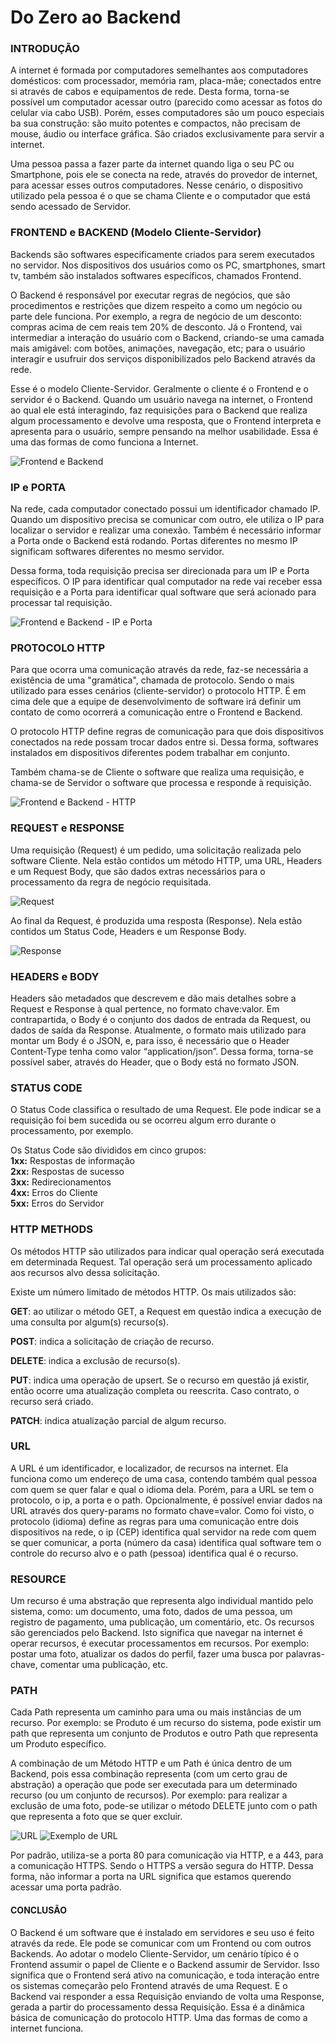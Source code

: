 # Do Zero ao Backend

### INTRODUÇÃO

A internet é formada por computadores semelhantes aos computadores domésticos: com processador, memória ram, placa-mãe; conectados entre si através de cabos e equipamentos de rede. Desta forma, torna-se possível um computador acessar outro (parecido como acessar as fotos do celular via cabo USB). Porém, esses computadores são um pouco especiais ba sua construção: são muito potentes e compactos, não precisam de mouse, áudio ou interface gráfica. São criados exclusivamente para servir a internet.

Uma pessoa passa a fazer parte da internet quando liga o seu PC ou Smartphone, pois ele se conecta na rede, através do provedor de internet, para acessar esses outros computadores. Nesse cenário, o dispositivo utilizado pela pessoa é o que se chama Cliente e o computador que está sendo acessado de Servidor.

### FRONTEND e BACKEND (Modelo Cliente-Servidor)

Backends são softwares especificamente criados para serem executados no servidor. Nos dispositivos dos usuários como os PC, smartphones, smart tv, também são instalados softwares específicos, chamados Frontend.

O Backend é responsável por executar regras de negócios, que são procedimentos e restrições que dizem respeito a como um negócio ou parte dele funciona. Por exemplo, a regra de negócio de um desconto: compras acima de cem reais tem 20% de desconto. Já o Frontend, vai intermediar a interação do usuário com o Backend, criando-se uma camada mais amigável: com botões, animações, navegação, etc; para o usuário interagir e usufruir dos serviços disponibilizados pelo Backend através da rede.

Esse é o modelo Cliente-Servidor. Geralmente o cliente é o Frontend e o servidor é o Backend. Quando um usuário navega na internet, o Frontend ao qual ele está interagindo, faz requisições para o Backend que realiza algum processamento e devolve uma resposta, que o Frontend interpreta e apresenta para o usuário, sempre pensando na melhor usabilidade. Essa é uma das formas de como funciona a Internet.

![Frontend e Backend](imgs/01.png)

### IP e PORTA

Na rede, cada computador conectado possui um identificador chamado IP. Quando um dispositivo precisa se comunicar com outro, ele utiliza o IP para localizar o servidor e realizar uma conexão. Também é necessário informar a Porta onde o Backend está rodando. Portas diferentes no mesmo IP significam softwares diferentes no mesmo servidor.

Dessa forma, toda requisição precisa ser direcionada para um IP e Porta específicos. O IP para identificar qual computador na rede vai receber essa requisição e a Porta para identificar qual software que será acionado para processar tal requisição.

![Frontend e Backend - IP e Porta](imgs/02.png)

### PROTOCOLO HTTP

Para que ocorra uma comunicação através da rede, faz-se necessária a existência de uma "gramática", chamada de protocolo. Sendo o mais utilizado para esses cenários (cliente-servidor) o protocolo HTTP. É em cima dele que a equipe de desenvolvimento de software irá definir um contato de como ocorrerá a comunicação entre o Frontend e Backend.

O protocolo HTTP define regras de comunicação para que dois dispositivos conectados na rede possam trocar dados entre si. Dessa forma, softwares instalados em dispositivos diferentes podem trabalhar em conjunto.

Também chama-se de Cliente o software que realiza uma requisição, e chama-se de Servidor o software que processa e responde à requisição.

![Frontend e Backend - HTTP](imgs/03.png)

### REQUEST e RESPONSE

Uma requisição (Request) é um pedido, uma solicitação realizada pelo software Cliente. Nela estão contidos um método HTTP, uma URL, Headers e um Request Body, que são dados extras necessários para o processamento da regra de negócio requisitada.

![Request](imgs/04.png)

Ao final da Request, é produzida uma resposta (Response). Nela estão contidos um Status Code, Headers e um Response Body.

![Response](imgs/05.png)

### HEADERS e BODY

Headers são metadados que descrevem e dão mais detalhes sobre a Request e Response à qual pertence, no formato chave:valor. Em contrapartida, o Body é o conjunto dos dados de entrada da Request, ou dados de saída da Response. Atualmente, o formato mais utilizado para montar um Body é o JSON, e, para isso, é necessário que o Header Content-Type tenha como valor “application/json”. Dessa forma, torna-se possível saber, através do Header, que o Body está no formato JSON.

### STATUS CODE

O Status Code classifica o resultado de uma Request. Ele pode indicar se a requisição foi bem sucedida ou se ocorreu algum erro durante o processamento, por exemplo.

Os Status Code são divididos em cinco grupos:  
**1xx:** Respostas de informação  
**2xx:** Respostas de sucesso  
**3xx:** Redirecionamentos  
**4xx:** Erros do Cliente  
**5xx:** Erros do Servidor  

### HTTP METHODS

Os métodos HTTP são utilizados para indicar qual operação será executada em determinada Request. Tal operação será um processamento aplicado aos recursos alvo dessa solicitação.

Existe um número limitado de métodos HTTP. Os mais utilizados são:  

**GET**: ao utilizar o método GET, a Request em questão indica a execução de uma consulta por algum(s) recurso(s).  

**POST**: indica a solicitação de criação de recurso.  

**DELETE**: indica a exclusão de recurso(s).  

**PUT**: indica uma operação de upsert. Se o recurso em questão já existir, então ocorre uma atualização completa ou reescrita. Caso contrato, o recurso será criado.  

**PATCH**: indica atualização parcial de algum recurso.

### URL

A URL é um identificador, e localizador, de recursos na internet. Ela funciona como um endereço de uma casa, contendo também qual pessoa com quem se quer falar e qual o idioma dela. Porém, para a URL se tem o protocolo, o ip, a porta e o path. Opcionalmente, é possível enviar dados na URL através dos query-params no formato chave=valor. Como foi visto, o protocolo (idioma) define as regras para uma comunicação entre dois dispositivos na rede, o ip (CEP) identifica qual servidor na rede com quem se quer comunicar, a porta (número da casa) identifica qual software tem o controle do recurso alvo e o path (pessoa) identifica qual é o recurso.

### RESOURCE

Um recurso é uma abstração que representa algo individual mantido pelo sistema, como: um documento, uma foto, dados de uma pessoa, um registro de pagamento, uma publicação, um comentário, etc. Os recursos são gerenciados pelo Backend. Isto significa que navegar na internet é operar recursos, é executar processamentos em recursos. Por exemplo: postar uma foto, atualizar os dados do perfil, fazer uma busca por palavras-chave, comentar uma publicação, etc.

### PATH

Cada Path representa um caminho para uma ou mais instâncias de um recurso. Por exemplo: se Produto é um recurso do sistema, pode existir um path que representa um conjunto de Produtos e outro Path que representa um Produto específico.

A combinação de um Método HTTP e um Path é única dentro de um Backend, pois essa combinação representa (com um certo grau de abstração) a operação que pode ser executada para um determinado recurso (ou um conjunto de recursos). Por exemplo: para realizar a exclusão de uma foto, pode-se utilizar o método DELETE junto com o path que representa a foto que se quer excluir.

![URL](imgs/06.png)
![Exemplo de URL](imgs/07.png)


Por padrão, utiliza-se a porta 80 para comunicação via HTTP, e a 443, para a comunicação HTTPS. Sendo o HTTPS a versão segura do HTTP. Dessa forma, não informar a porta na URL significa que estamos querendo acessar uma porta padrão.

#### CONCLUSÃO

O Backend é um software que é instalado em servidores e seu uso é feito através da rede. Ele pode se comunicar com um Frontend ou com outros Backends. Ao adotar o modelo Cliente-Servidor, um cenário típico é o Frontend assumir o papel de Cliente e o Backend assumir de Servidor. Isso significa que o Frontend será ativo na comunicação, e toda interação entre os sistemas começarão pelo Frontend através de uma Request. E o Backend vai responder a essa Requisição enviando de volta uma Response, gerada a partir do processamento dessa Requisição. Essa é a dinâmica básica de comunicação do protocolo HTTP. Uma das formas de como a internet funciona.

 
